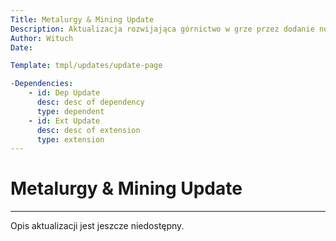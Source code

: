 ```yaml
---
Title: Metalurgy & Mining Update
Description: Aktualizacja rozwijająca górnictwo w grze przez dodanie nowych rud oraz sposobów przetapiania
Author: Wituch
Date:

Template: tmpl/updates/update-page

-Dependencies:
    - id: Dep Update
      desc: desc of dependency
      type: dependent
    - id: Ext Update
      desc: desc of extension
      type: extension
---
```


# Metalurgy & Mining Update
-----

Opis aktualizacji jest jeszcze niedostępny.
